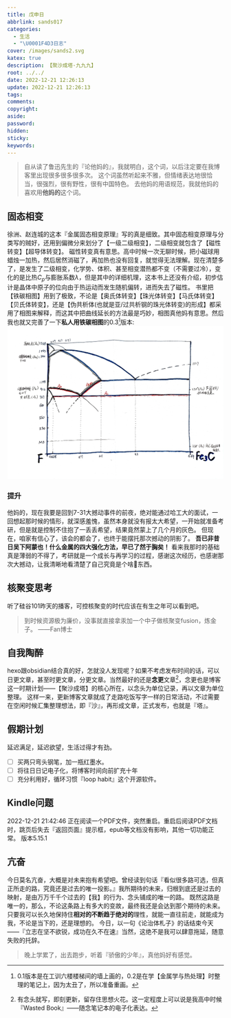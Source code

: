 ```yaml
---
title: 戊申日
abbrlink: sands017
categories:
  - 生活
  - "\U0001F4D3日志"
cover: /images/sands2.svg
katex: true
description: 【聚沙成塔·九九九】
root: ../../
date: 2022-12-21 12:26:13
update: 2022-12-21 12:26:13
tags:
comments:
copyright:
aside:
password:
hidden:
sticky:
keywords:
---
```


> 自从读了鲁迅先生的『论他妈的』，我就明白，这个词，以后注定要在我博客里出现很多很多很多次。
> 这个词虽然听起来不雅，但情绪表达地很恰当，很强烈，很有野性，很有中国特色。
> 去他妈的用语规范，我就他妈的喜欢用**他妈的**这个词。

## 固态相变
徐洲、赵连城的这本『金属固态相变原理』写的真是细致。其中固态相变原理与分类写的贼好，还用到偏微分来划分了【一级二级相变】，二级相变就包含了【磁性转变】【超导体转变】。
磁性转变真有意思。高中时候一次无聊时候，把小磁球用蜡烛一加热，然后居然消磁了，再加热也没有回复，就觉得无法理解。现在清楚多了，是发生了二级相变，化学势、体积、甚至相变潜热都不变（不需要过冷），变化的是比热$C_p$与膨胀系数$\lambda$，但是其中的详细机理，这本书上还没有介绍，初步估计是晶体中原子的位向由于热运动而发生随机偏转，进而失去了磁性。
书里把【铁碳相图】用到了极致，不论是【奥氏体转变】【珠光体转变】【马氏体转变】【贝氏体转变】，还是【伪共析体(也就是亚/过共析钢的珠光体转变)的形成】都采用了相图来解释，而这其中把曲线延长的方法最是巧妙，相图真他妈有意思。然后我也就又完善了一下**私人用铁碳相图**的0.3[^2]版本:
![私用铁碳相图](../../../images/20221012/IMG_20221221_124445.jpg)
[^2]:0.1版本是在工训六楼楼梯间的墙上画的，0.2是在学【金属学与热处理】时整理的笔记上，因为太丑了，所以准备重画。
### 提升
他妈的，现在我要是回到7-31大撼动事件的前夜，绝对能通过哈工大的面试，一回想起那时候的情形，就深感羞愧，虽然本身就没有报太大希望，一开始就准备考研，但是就是控制不住抱了一丢丢希望，结果竟然蒙上了几个月的灰色。
但现在，咱家有信心了，该会的都会了，也终于能摆托那次撼动的阴影了。
**吾已非昔日吴下阿蒙也！什么金属的四大强化方法，早已了然于胸矣！**
看来我那时的基础真是薄弱的不得了，考研就是一个成长与再学习的过程，感谢这次经历，也感谢那次大撼动，让我清晰地看清楚了自己究竟是个啥🐶东西。

## 核聚变思考
听了硅谷101昨天的播客，可控核聚变的时代应该在有生之年可以看到吧。
> 到时候资源极为廉价，没事就直接拿汞加一个中子做核聚变fusion，炼金子。
> ——Fan博士

## 自我陶醉
hexo跟obsidian结合真的好，怎就没人发现呢？如果不考虑发布时间的话，可以日更文章，甚至时更文章，分更文章。当然最好的还是**念更**文章[^3]，念更也是博客这一时期计划——【聚沙成塔】的核心所在，以念头为单位记录，再以文章为单位整理。
这样一来，更新博客文章就成了走路吃饭写字一样的日常活动，不过需要在空闲时候汇集整理想法，即『沙』，再形成文章，正式发布，也就是『塔』。

[^3]:有念头就写，即刻更新，留存住思想火花。这一定程度上可以说是我高中时候『Wasted Book』——随念笔记本的电子化表达。
## 假期计划
延迟满足，延迟欲望，生活过得才有劲。
- [ ] 买两只弯头钢笔，加一瓶红墨水。
- [ ] 将往日日记电子化，将博客时间向前扩充十年
- [ ] 充分利用好，循环习惯『loop habit』这个开源软件。
## Kindle问题
2022-12-21 21:42:46 正在阅读一个PDF文件，突然重启。重启后阅读PDF文档时，跳页后失去『返回页面』提示框，epub等文档没有影响，其他一切功能正常。
版本5.15.1 
## 亢奋
今日莫名亢奋，大概是对未来抱有希望吧。曾经读到句话『看似很多路可选，但真正所走的路，究竟还是过去的唯一投影。』我所期待的未来，归根到底还是过去的映射，是由万万千千个过去的【我】的行为、念头铺成的唯一的路。
既然这路是唯一的，那么，不论这条路上有多大的变故，最终我还是会达到那个期待的未来。
只要我可以长久地保持住**相对的不断趋于绝对的**理性，就能一直往前走，就能成为我，不论是当下的，还是理想的。
今日，以一句《论治体札子》的话结束今天——『立志在坚不欲锐，成功在久不在速』当然，这绝不是我可以肆意拖延，随意失败的托辞。

> 晚上学累了，出去跑步，听着『骄傲的少年』，真他妈好有感觉。